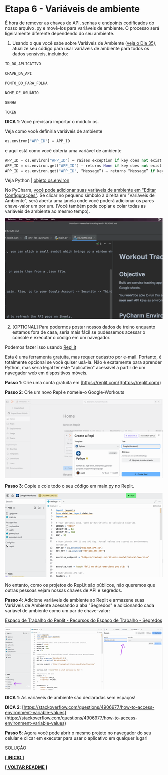 # Etapa 6 - Variáveis ​​de ambiente

É hora de remover as chaves de API, senhas e endpoints codificados do nosso arquivo .py e movê-los para variáveis ​​de ambiente. O processo será ligeiramente diferente dependendo do seu ambiente.

1. Usando o que você sabe sobre Variáveis ​​de Ambiente ([veja o Dia 35](https://www.udemy.com/course/100-days-of-code/learn/lecture/21326814)), atualize seu código para usar variáveis ​​de ambiente para todos os dados sensíveis, incluindo:

`ID_DO_APLICATIVO`

`CHAVE_DA_API`

`PONTO_DO_PARA_FOLHA`

`NOME_DE_USUÁRIO`

`SENHA`

`TOKEN`

**DICA 1**: Você precisará importar o módulo os.

Veja como você definiria variáveis ​​de ambiente

~~~Python
os.environ["APP_ID"] = APP_ID
~~~

e aqui está como você obteria uma variável de ambiente

~~~Python
APP_ID = os.environ["APP_ID"] – raises exception if key does not exist
APP_ID = os.environ.get("APP_ID") – returns None if key does not exist
APP_ID = os.environ.get("APP_ID", “Message”) – returns “Message” if key does not exist
~~~

Veja Python | [objeto os.environ](https://www.geeksforgeeks.org/python-os-environ-object/)

No PyCharm, [você pode adicionar suas variáveis ​​de ambiente em "Editar Configurações"](https://stackoverflow.com/questions/42708389/how-to-set-environment-variables-in-pycharm). Se clicar no pequeno símbolo à direita em "Variáveis ​​de Ambiente", será aberta uma janela onde você poderá adicionar os pares chave-valor um por um. (Você também pode copiar e colar todas as variáveis ​​de ambiente ao mesmo tempo).

![img15](image15.png)

2. [OPTIONAL] Para podermos postar nossos dados de treino enquanto estamos fora de casa, seria mais fácil se pudéssemos acessar o console e executar o código em um navegador.

Podemos fazer isso usando [Repl.it](https://replit.com/)

Esta é uma ferramenta gratuita, mas requer cadastro por e-mail. Portanto, é totalmente opcional se você quiser usá-la. Não é exatamente para aprender Python, mas seria legal ter este "aplicativo" acessível a partir de um navegador web em dispositivos móveis.

**Passo 1**: Crie uma conta gratuita em [https://replit.com/](https://replit.com/)

**Passo 2**: Crie um novo Repl e nomeie-o Google-Workouts

![img16](image16.png)

**Passo 3**: Copie e cole todo o seu código em main.py no Replit.

![img17](image17.png)

No entanto, como os projetos do Repl.it são públicos, não queremos que outras pessoas vejam nossas chaves de API e segredos.

**Passo 4**: Adicione variáveis ​​de ambiente ao Replit e armazene suas Variáveis ​​de Ambiente acessando a aba "Segredos" e adicionando cada variável de ambiente como um par de chave-valor:

[Espaço de Trabalho do Replit - Recursos do Espaço de Trabalho - Segredos](https://docs.replit.com/replit-workspace/workspace-features/secrets)

![img18](image18.png)

**DICA 1**: As variáveis ​​de ambiente são declaradas sem espaços!

**DICA 2**: [https://stackoverflow.com/questions/4906977/how-to-access-environment-variable-values](https://stackoverflow.com/questions/4906977/how-to-access-environment-variable-values)

**Passo 5**: Agora você pode abrir o mesmo projeto no navegador do seu celular e clicar em executar para usar o aplicativo em qualquer lugar!

[SOLUÇÃO](https://gist.github.com/angelabauer/2e147663f998bbcf7b403c6c83f56a14)

[**[ INICIO ]**](#etapa-6---variáveis-de-ambiente)

[**[ VOLTAR README ]**](../README.md)
